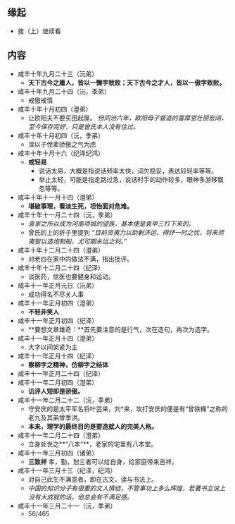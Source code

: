 ##  缘起
+ 接（上）继续看

##  内容
+ 咸丰十年九月二十三（沅弟）
	+ **天下古今之庸人，皆以一懒字致败；天下古今之才人，皆以一傲字致败。**
+ 咸丰十年九月二十四（沅，季弟）
	+ 戒傲戒惰
+ 咸丰十年十月初四（澄弟）
	+ 让欧阳夫不要买田起屋。 *但同治六年，欧阳母子督造的富厚堂壮丽宏阔，至今保存完好，只是曾氏本人没有住过。*
+ 咸丰十年十月初四（沅，季弟）
	+ 深以子侄辈骄傲之气为虑
+ 咸丰十年十月十六（纪泽纪鸿）
	+ **戒轻易**
		+ 说话太易，大概是指说话频率太快，词欠稳妥，表达较轻率等等。
		+ 举止太轻，可能是指走路过急，说话时手的动作较多，眼神多游移飘忽等等。
+ 咸丰十年十一月十四（澄弟）
	+ **堪破事理，看淡生死，坦怡面对危难。**
+ 咸丰十年十一月二十四（沅，季弟）
	+ *袁家之所以成为河南项城的望族，基本便是袁甲三打下来的。*
	+ 曾氏的上的折子里提到 *“目前资夷力以助剿济运，得纾一时之忧，将来师夷智以造炮制船，尤可期永远之利。”*
+ 咸丰十年十二月二十四（澄弟）
	+ 对老四在家中的做法不满，指出批评。
+ 咸丰十年十二月二十四（纪泽）
	+ 谈医药，信医也要健身和运动。
+ 咸丰十一年正月元日（沅弟）
	+ 成功得名不尽关人事
+ 咸丰十一年正月初四（澄弟）
	+ **不轻非笑人**
+ 咸丰十一年正月初四（纪泽）
	+ **要想文章雄奇：**首先要注意的是行气，次在造句，再次为选字。
+ 咸丰十一年正月十四（澄弟）
	+ 大字以间架紧为主
+ 咸丰十一年正月十四（纪泽）
	+ **察柳字之精神，仿柳字之结体**
+ 咸丰十一年正月二十四（纪泽）
+ 咸丰十一年二月初四（澄弟）
	+ **讥评人短即是骄傲。**
+ 咸丰十一年二月二十二（沅，季弟）
	+ 守安庆的是太平军名将叶芸来，刘*来，攻打安庆的便是有“曾铁桶”之称的老九及其弟曾季洪。
	+ **本来，理学的最终目的是要造就人的完美人格。**
+ 咸丰十一年二月二十四（澄弟）
	+ 立身处世之**“八本”**，老家的宅里有八本堂。
+ 咸丰十一年三月初四（诸弟）
	+ **三致祥** 孝，勤，恕三者可以给自身，给家庭带来吉祥。
+ 咸丰十一年三月十三（纪泽，纪鸿）
	+ 对自己此生不满意者，即在古文，读与书法上。
	+ *中国的知识分子有很重的文人情结，不管事功上多么辉煌，若著书立说上没有大成就的话，他总会有不满足感。*
+ 咸丰十一年三月二十一（沅，季弟）
	+ 56/465
